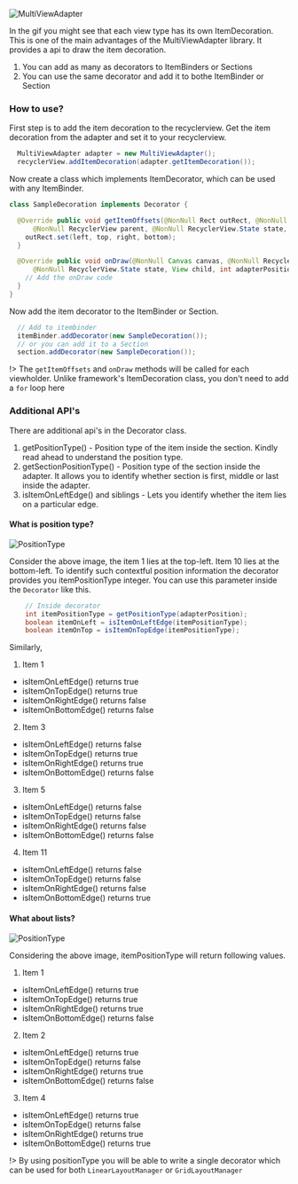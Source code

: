 ![MultiViewAdapter](https://raw.githubusercontent.com/DevAhamed/MultiViewAdapter/1.x/images/multi-list.gif)

In the gif you might see that each view type has its own ItemDecoration. This is one of the main advantages of the MultiViewAdapter library. It provides a api to draw the item decoration.

1. You can add as many as decorators to ItemBinders or Sections
2. You can use the same decorator and add it to bothe ItemBinder or Section

### How to use?

First step is to add the item decoration to the recyclerview. Get the item decoration from the adapter and set it to your recyclerview.

```java
  MultiViewAdapter adapter = new MultiViewAdapter();
  recyclerView.addItemDecoration(adapter.getItemDecoration());
```

Now create a class which implements ItemDecorator, which can be used with any ItemBinder.

```java
class SampleDecoration implements Decorator {

  @Override public void getItemOffsets(@NonNull Rect outRect, @NonNull View view,
      @NonNull RecyclerView parent, @NonNull RecyclerView.State state, int adapterPosition) {
    outRect.set(left, top, right, bottom);
  }

  @Override public void onDraw(@NonNull Canvas canvas, @NonNull RecyclerView parent,
      @NonNull RecyclerView.State state, View child, int adapterPosition) {
    // Add the onDraw code
  }
}
```

Now add the item decorator to the ItemBinder or Section.

```java
  // Add to itembinder
  itemBinder.addDecorator(new SampleDecoration());
  // or you can add it to a Section
  section.addDecorator(new SampleDecoration());
```

!> The ``getItemOffsets`` and ``onDraw`` methods will be called for each viewholder. Unlike framework's ItemDecoration class, you don't need to add a ``for`` loop here

### Additional API's

There are additional api's in the Decorator class.

1. getPositionType() - Position type of the item inside the section. Kindly read ahead to understand the position type.
2. getSectionPositionType() - Position type of the section inside the adapter. It allows you to identify whether section is first, middle or last inside the adapter.
3. isItemOnLeftEdge() and siblings - Lets you identify whether the item lies on a particular edge.

#### What is position type?

![PositionType](/image/decoration-positiontype.jpg)

Consider the above image, the item 1 lies at the top-left. Item 10 lies at the bottom-left. To identify such contextful position information the decorator provides you itemPositionType integer. You can use this parameter inside the ```Decorator``` like this.

```java
    // Inside decorator
    int itemPositionType = getPositionType(adapterPosition);
    boolean itemOnLeft = isItemOnLeftEdge(itemPositionType);
    boolean itemOnTop = isItemOnTopEdge(itemPositionType);
```
Similarly, 

1. Item 1 
 * isItemOnLeftEdge() returns true
 * isItemOnTopEdge() returns true
 * isItemOnRightEdge() returns false
 * isItemOnBottomEdge() returns false

2. Item 3
 * isItemOnLeftEdge() returns false
 * isItemOnTopEdge() returns true
 * isItemOnRightEdge() returns true
 * isItemOnBottomEdge() returns false

3. Item 5
 * isItemOnLeftEdge() returns false
 * isItemOnTopEdge() returns false
 * isItemOnRightEdge() returns false
 * isItemOnBottomEdge() returns false

4. Item 11
 * isItemOnLeftEdge() returns false
 * isItemOnTopEdge() returns false
 * isItemOnRightEdge() returns false
 * isItemOnBottomEdge() returns true

#### What about lists?

![PositionType](/image/decoration-positiontype-list.jpg)

Considering the above image, itemPositionType will return following values.


1. Item 1 
 * isItemOnLeftEdge() returns true
 * isItemOnTopEdge() returns true
 * isItemOnRightEdge() returns true
 * isItemOnBottomEdge() returns false

2. Item 2
 * isItemOnLeftEdge() returns true
 * isItemOnTopEdge() returns false
 * isItemOnRightEdge() returns true
 * isItemOnBottomEdge() returns false

3. Item 4
 * isItemOnLeftEdge() returns true
 * isItemOnTopEdge() returns false
 * isItemOnRightEdge() returns true
 * isItemOnBottomEdge() returns true

!> By using positionType you will be able to write a single decorator which can be used for both ``LinearLayoutManager`` or ``GridLayoutManager``